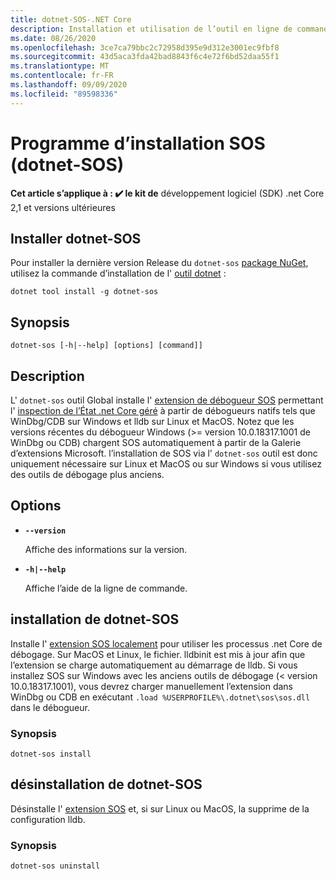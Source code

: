 ```yaml
---
title: dotnet-SOS-.NET Core
description: Installation et utilisation de l’outil en ligne de commande dotnet-SOS.
ms.date: 08/26/2020
ms.openlocfilehash: 3ce7ca79bbc2c72958d395e9d312e3001ec9fbf8
ms.sourcegitcommit: 43d5aca3fda42bad8843f6c4e72f6bd52daa55f1
ms.translationtype: MT
ms.contentlocale: fr-FR
ms.lasthandoff: 09/09/2020
ms.locfileid: "89598336"
---
```

# <a name="sos-installer-dotnet-sos"></a>Programme d’installation SOS (dotnet-SOS)

**Cet article s’applique à : ✔️ le kit de** développement logiciel (SDK) .net Core 2,1 et versions ultérieures

## <a name="install-dotnet-sos"></a>Installer dotnet-SOS

Pour installer la dernière version Release du `dotnet-sos` [package NuGet](https://www.nuget.org/packages/dotnet-sos), utilisez la commande d’installation de l' [outil dotnet](../tools/dotnet-tool-install.md) :

```dotnetcli
dotnet tool install -g dotnet-sos
```

## <a name="synopsis"></a>Synopsis

```console
dotnet-sos [-h|--help] [options] [command]]
```

## <a name="description"></a>Description

L' `dotnet-sos` outil Global installe l' [extension de débogueur SOS](https://docs.microsoft.com/dotnet/framework/tools/sos-dll-sos-debugging-extension) permettant l' [inspection de l’État .net Core géré](https://github.com/dotnet/diagnostics/blob/master/documentation/sos-debugging-extension.md) à partir de débogueurs natifs tels que WinDbg/CDB sur Windows et lldb sur Linux et MacOS. Notez que les versions récentes du débogueur Windows (>= version 10.0.18317.1001 de WinDbg ou CDB) chargent SOS automatiquement à partir de la Galerie d’extensions Microsoft. l’installation de SOS via l' `dotnet-sos` outil est donc uniquement nécessaire sur Linux et MacOS ou sur Windows si vous utilisez des outils de débogage plus anciens.

## <a name="options"></a>Options

- **`--version`**

  Affiche des informations sur la version.

- **`-h|--help`**

  Affiche l’aide de la ligne de commande.

## <a name="dotnet-sos-install"></a>installation de dotnet-SOS

Installe l' [extension SOS localement](https://docs.microsoft.com/dotnet/framework/tools/sos-dll-sos-debugging-extension) pour utiliser les processus .net Core de débogage. Sur MacOS et Linux, le fichier. lldbinit est mis à jour afin que l’extension se charge automatiquement au démarrage de lldb. Si vous installez SOS sur Windows avec les anciens outils de débogage (< version 10.0.18317.1001), vous devrez charger manuellement l’extension dans WinDbg ou CDB en exécutant `.load %USERPROFILE%\.dotnet\sos\sos.dll` dans le débogueur.

### <a name="synopsis"></a>Synopsis

```console
dotnet-sos install
```

## <a name="dotnet-sos-uninstall"></a>désinstallation de dotnet-SOS

Désinstalle l' [extension SOS](https://docs.microsoft.com/dotnet/framework/tools/sos-dll-sos-debugging-extension) et, si sur Linux ou MacOS, la supprime de la configuration lldb.

### <a name="synopsis"></a>Synopsis

```console
dotnet-sos uninstall
```
